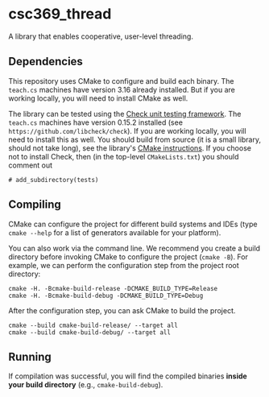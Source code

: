 # csc369_thread

A library that enables cooperative, user-level threading.

## Dependencies

This repository uses CMake to configure and build each binary.
The `teach.cs` machines have version 3.16 already installed.
But if you are working locally, you will need to install CMake as well.

The library can be tested using the [Check unit testing framework](https://github.com/libcheck/check).
The `teach.cs` machines have version 0.15.2 installed (see `https://github.com/libcheck/check`).
If you are working locally, you will need to install this as well.
You should build from source (it is a small library, should not take long), see the library's [CMake instructions](https://github.com/libcheck/check#installing).
If you choose not to install Check, then (in the top-level `CMakeLists.txt`) you should comment out

    # add_subdirectory(tests)

## Compiling


CMake can configure the project for different build systems and IDEs (type `cmake --help` for a list of generators available for your platform).

You can also work via the command line.
We recommend you create a build directory before invoking CMake to configure the project (`cmake -B`).
For example, we can perform the configuration step from the project root directory:

	cmake -H. -Bcmake-build-release -DCMAKE_BUILD_TYPE=Release
	cmake -H. -Bcmake-build-debug -DCMAKE_BUILD_TYPE=Debug

After the configuration step, you can ask CMake to build the project.

	cmake --build cmake-build-release/ --target all
	cmake --build cmake-build-debug/ --target all

## Running

If compilation was successful, you will find the compiled binaries **inside your build directory** (e.g., `cmake-build-debug`).
